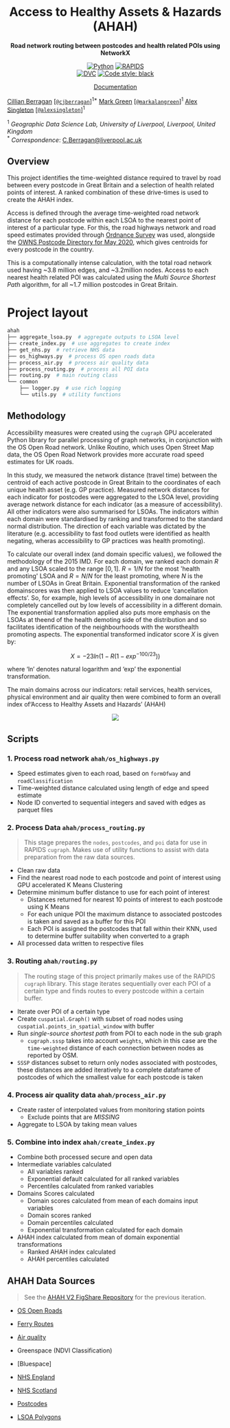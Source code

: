 <div align="center">

# Access to Healthy Assets & Hazards (AHAH)

**Road network routing between postcodes and health related POIs using NetworkX**

<a href="https://www.python.org"><img alt="Python" src="https://img.shields.io/badge/python%20-%2314354C.svg?&style=for-the-badge&logo=python&logoColor=white"/></a>
<a href="https://rapids.ai/"><img alt="RAPIDS" src="https://img.shields.io/badge/-rapids.ai-blueviolet?style=for-the-badge"></a>  
<a href="https://dvc.org/"><img alt="DVC" src="https://img.shields.io/badge/data-DVC-lightblue?style=flat-square"></a>
<a href="https://black.readthedocs.io/en/stable/"><img alt="Code style: black" src="https://img.shields.io/badge/style-black-000000.svg?style=flat-square"></a>

</div>

<p align="center">
<a href="https://cjber.github.io/ahah/">Documentation</a>
</p>

[Cillian
Berragan](https://www.liverpool.ac.uk/geographic-data-science/our-people/)
\[[`@cjberragan`](http://twitter.com/cjberragan)\]<sup>1\*</sup> [Mark
Green](https://www.liverpool.ac.uk/geographic-data-science/our-people/)
\[[`@markalangreen`](http://twitter.com/markalangreen)\]<sup>1</sup>
[Alex
Singleton](https://www.liverpool.ac.uk/geographic-data-science/our-people/)
\[[`@alexsingleton`](http://twitter.com/alexsingleton)\]<sup>1</sup>

<sup>1</sup> _Geographic Data Science Lab, University of Liverpool,
Liverpool, United Kingdom_  
<sup>\*</sup> _Correspondence_: C.Berragan@liverpool.ac.uk

## Overview

This project identifies the time-weighted distance required to travel by road between every postcode in Great Britain and a selection of health related points of interest. A ranked combination of these drive-times is used to create the AHAH index.

Access is defined through the average time-weighted road network distance for each postcode within each LSOA to the nearest point of interest of a particular type. For this, the road highways network and road speed estimates provided through [Ordnance Survey](https://www.ordnancesurvey.co.uk/business-government/products/open-map-roads) was used, alongside the [OWNS Postcode Directory for May 2020](https://data.gov.uk/dataset/06803af0-6054-410a-822a-f7ab30bcd8b1/ons-postcode-directory-may-2020), which gives centroids for every postcode in the country.

This is a computationally intense calculation, with the total road network used having ~3.8 million edges, and \~3.2million nodes. Access to each nearest health related POI was calculated using the _Multi Source Shortest Path_ algorithm, for all ~1.7 million postcodes in Great Britain.

# Project layout

```bash
ahah
├── aggregate_lsoa.py  # aggregate outputs to LSOA level
├── create_index.py  # use aggregates to create index
├── get_nhs.py  # retrieve NHS data
├── os_highways.py  # process OS open roads data
├── process_air.py  # process air quality data
├── process_routing.py  # process all POI data
├── routing.py  # main routing class
└── common
    ├── logger.py  # use rich logging
    └── utils.py  # utility functions
```

## Methodology

Accessibility measures were created using the `cugraph` GPU accelerated Python library for parallel processing of graph networks, in conjunction with the OS Open Road network. Unlike Routino, which uses Open Street Map data, the OS Open Road Network provides more accurate road speed estimates for UK roads.

In this study, we measured the network distance (travel time) between the centroid of each active postcode in Great Britain to the coordinates of each unique health asset (e.g. GP practice). Measured network distances for each indicator for postcodes were aggregated to the LSOA level, providing average network distance for each indicator (as a measure of accessibility). All other indicators were also summarised for LSOAs. The indicators within each domain were standardised by ranking and transformed to the standard normal distribution. The direction of each variable was dictated by the literature (e.g. accessibility to fast food outlets were identified as health negating, wheras accessibility to GP practices was health promoting).

To calculate our overall index (and domain specific values), we followed the methodology of the 2015 IMD. For each domain, we ranked each domain $R$ and any LSOA scaled to the range $[0,1]$. $R=1/N$ for the most 'health promoting' LSOA and $R=N/N$ for the least promoting, where $N$ is the number of LSOAs in Great Britain. Exponential transformation of the ranked domainscores was then applied to LSOA values to reduce ‘cancellation effects’. So, for example, high levels of accessibility in one domainare not completely cancelled out by low levels of accessibility in a different domain. The exponential  transformation  applied also puts  more  emphasis  on  the LSOAs  at  theend  of  the health demoting side of the distribution and so facilitates identification of the neighbourhoods with the worsthealth promoting aspects. The exponential transformed indicator score $X$ is given by:

$$
X=−23ln(1−R(1−exp^{−100/23}))
$$

where ‘ln’ denotes natural logarithm and ‘exp’ the exponential transformation.

The main domains across our  indicators: retail  services,  health  services, physical  environment and  air quality then were combined to form an overall index of‘Access to Healthy Assets and Hazards’ (AHAH)

<div style="text-align: center;">

![](./overview.png)

</div>

## Scripts

### 1. Process road network `ahah/os_highways.py`

- Speed estimates given to each road, based on `formOfway` and
  `roadClassification`
- Time-weighted distance calculated using length of edge and speed
  estimate
- Node ID converted to sequential integers and saved with edges as
  parquet files

### 2. Process Data `ahah/process_routing.py`

> This stage prepares the `nodes`, `postcodes`, and `poi` data for use
> in RAPIDS `cugraph`. Makes use of utility functions to assist with
> data preparation from the raw data sources.

- Clean raw data
- Find the nearest road node to each postcode and point of interest
  using GPU accelerated K Means Clustering
- Determine minimum buffer distance to use for each point of interest
  - Distances returned for nearest 10 points of interest to each
    postcode using K Means
  - For each unique POI the maximum distance to associated postcodes is
    taken and saved as a buffer for this POI
  - Each POI is assigned the postcodes that fall within their KNN, used
    to determine buffer suitability when converted to a graph
- All processed data written to respective files

### 3. Routing `ahah/routing.py`

> The routing stage of this project primarily makes use of the RAPIDS
> `cugraph` library. This stage iterates sequentially over each POI of a
> certain type and finds routes to every postcode within a certain
> buffer.

- Iterate over POI of a certain type
- Create `cuspatial.Graph()` with subset of road nodes using
  `cuspatial.points_in_spatial_window` with buffer
- Run _single-source shortest path_ from POI to each node in the sub
  graph
  - `cugraph.sssp` takes into account `weights`, which in this case are
    the `time-weighted` distance of each connection between nodes as
    reported by OSM.
- `SSSP` distances subset to return only nodes associated with
  postcodes, these distances are added iteratively to a complete
  dataframe of postcodes of which the smallest value for each postcode
  is taken

### 4. Process air quality data `ahah/process_air.py`

- Create raster of interpolated values from monitoring station points
  - Exclude points that are _MISSING_
- Aggregate to LSOA by taking mean values

### 5. Combine into index `ahah/create_index.py`

- Combine both processed secure and open data
- Intermediate variables calculated
  - All variables ranked
  - Exponential default calculated for all ranked variables
  - Percentiles calculated from ranked variables
- Domains Scores calculated
  - Domain scores calculated from mean of each domains input variables
  - Domain scores ranked
  - Domain percentiles calculated
  - Exponential transformation calculated for each domain
- AHAH index calculated from mean of domain exponential transformations
  - Ranked AHAH index calculated
  - AHAH percentiles calculated

## AHAH Data Sources

> See the [AHAH V2 FigShare
> Repository](https://figshare.com/articles/online_resource/Access_to_Healthy_Assets_and_Hazards_AHAH_-_Updated_version_2017/8295842/1)
> for the previous iteration.

- [OS
  Open Roads](https://www.ordnancesurvey.co.uk/business-government/products/open-map-roads)
- [Ferry Routes](https://www.ordnancesurvey.co.uk/business-government/products/strategi)
- [Air quality](https://uk-air.defra.gov.uk/data/pcm-data)
- Greenspace (NDVI Classification)
- [Bluespace]
- [NHS
  England](https://digital.nhs.uk/services/organisation-data-service/data-downloads)
- [NHS Scotland](https://www.opendata.nhs.scot/dataset/)

- [Postcodes](https://geoportal.statistics.gov.uk/datasets/ons-postcode-directory-february-2022/about)
- [LSOA
  Polygons](https://borders.ukdataservice.ac.uk/easy_download_data.html?data=England_lsoa_2011)

